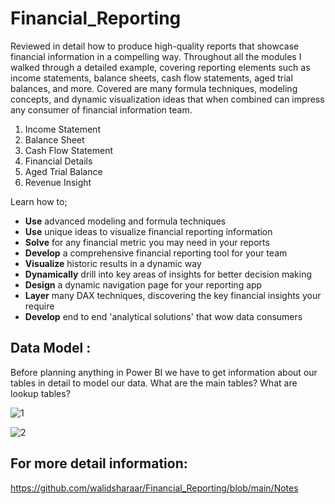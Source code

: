 # Financial_Reporting

Reviewed in detail how to produce high-quality reports that showcase financial information in a compelling way. Throughout all the modules I walked through a detailed example, covering reporting elements such as income statements, balance sheets, cash flow statements, aged trial balances, and more. Covered are many formula techniques, modeling concepts, and dynamic visualization ideas that when combined can impress any consumer of financial information team.

1. Income Statement
2. Balance Sheet
3. Cash Flow Statement
4. Financial Details
5. Aged Trial Balance
6. Revenue Insight

Learn how to;

- **Use** advanced modeling and formula techniques
- **Use** unique ideas to visualize financial reporting information
- **Solve** for any financial metric you may need in your reports
- **Develop** a comprehensive financial reporting tool for your team
- **Visualize** historic results in a dynamic way
- **Dynamically** drill into key areas of insights for better decision making
- **Design** a dynamic navigation page for your reporting app
- **Layer** many DAX techniques, discovering the key financial insights your require
- **Develop** end to end 'analytical solutions' that wow data consumers

## Data Model :
Before planning anything in Power BI we have to get information about our tables in detail to model our data.  What are the main tables? What are lookup tables?

![1](https://user-images.githubusercontent.com/29350894/169024807-92b07f33-403b-4e0c-86b6-37c48a7b0a86.png)
 
 ![2](https://user-images.githubusercontent.com/29350894/169024825-c7f7bd8c-122c-49bc-82c3-395500c9e666.png)

## For more detail information:

https://github.com/walidsharaar/Financial_Reporting/blob/main/Notes
